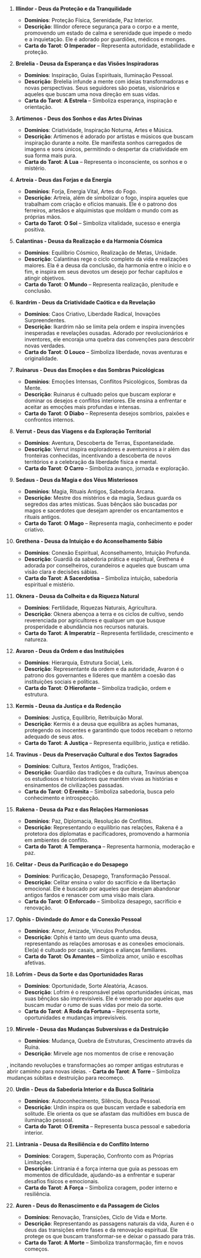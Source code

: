 1. **Illindor - Deus da Proteção e da Tranquilidade**
   - **Domínios**: Proteção Física, Serenidade, Paz Interior.
   - **Descrição**: Illindor oferece segurança para o corpo e a mente, promovendo um estado de calma e serenidade que impede o medo e a inquietação. Ele é adorado por guardiões, médicos e monges.
   - **Carta do Tarot**: **O Imperador** – Representa autoridade, estabilidade e proteção.

2. **Brelelia - Deusa da Esperança e das Visões Inspiradoras**
   - **Domínios**: Inspiração, Guias Espirituais, Iluminação Pessoal.
   - **Descrição**: Brelelia infunde a mente com ideias transformadoras e novas perspectivas. Seus seguidores são poetas, visionários e aqueles que buscam uma nova direção em suas vidas.
   - **Carta do Tarot**: **A Estrela** – Simboliza esperança, inspiração e orientação.

3. **Artimenos - Deus dos Sonhos e das Artes Divinas**
   - **Domínios**: Criatividade, Inspiração Noturna, Artes e Música.
   - **Descrição**: Artimenos é adorado por artistas e músicos que buscam inspiração durante a noite. Ele manifesta sonhos carregados de imagens e sons únicos, permitindo o despertar da criatividade em sua forma mais pura.
   - **Carta do Tarot**: **A Lua** – Representa o inconsciente, os sonhos e o mistério.

4. **Artreia - Deus das Forjas e da Energia**
   - **Domínios**: Forja, Energia Vital, Artes do Fogo.
   - **Descrição**: Artreia, além de simbolizar o fogo, inspira aqueles que trabalham com criação e ofícios manuais. Ele é o patrono dos ferreiros, artesãos e alquimistas que moldam o mundo com as próprias mãos.
   - **Carta do Tarot**: **O Sol** – Simboliza vitalidade, sucesso e energia positiva.

5. **Calantinas - Deusa da Realização e da Harmonia Cósmica**
   - **Domínios**: Equilíbrio Cósmico, Realização de Metas, Unidade.
   - **Descrição**: Calantinas rege o ciclo completo da vida e realizações maiores. Ela é a deusa da conclusão, da harmonia entre o início e o fim, e inspira em seus devotos um desejo por fechar capítulos e atingir objetivos.
   - **Carta do Tarot**: **O Mundo** – Representa realização, plenitude e conclusão.

6. **Ikardrim - Deus da Criatividade Caótica e da Revelação**
   - **Domínios**: Caos Criativo, Liberdade Radical, Inovações Surpreendentes.
   - **Descrição**: Ikardrim não se limita pela ordem e inspira invenções inesperadas e revelações ousadas. Adorado por revolucionários e inventores, ele encoraja uma quebra das convenções para descobrir novas verdades.
   - **Carta do Tarot**: **O Louco** – Simboliza liberdade, novas aventuras e originalidade.

7. **Ruinarus - Deus das Emoções e das Sombras Psicológicas**
   - **Domínios**: Emoções Intensas, Conflitos Psicológicos, Sombras da Mente.
   - **Descrição**: Ruinarus é cultuado pelos que buscam explorar e dominar os desejos e conflitos interiores. Ele ensina a enfrentar e aceitar as emoções mais profundas e intensas.
   - **Carta do Tarot**: **O Diabo** – Representa desejos sombrios, paixões e confrontos internos.

8. **Verrut - Deus das Viagens e da Exploração Territorial**
   - **Domínios**: Aventura, Descoberta de Terras, Espontaneidade.
   - **Descrição**: Verrut inspira exploradores e aventureiros a ir além das fronteiras conhecidas, incentivando a descoberta de novos territórios e a celebração da liberdade física e mental.
   - **Carta do Tarot**: **O Carro** – Simboliza avanço, jornada e exploração.

9. **Sedaus - Deus da Magia e dos Véus Misteriosos**
   - **Domínios**: Magia, Rituais Antigos, Sabedoria Arcana.
   - **Descrição**: Mestre dos mistérios e da magia, Sedaus guarda os segredos das artes místicas. Suas bênçãos são buscadas por magos e sacerdotes que desejam aprender os encantamentos e rituais antigos.
   - **Carta do Tarot**: **O Mago** – Representa magia, conhecimento e poder criativo.

10. **Grethena - Deusa da Intuição e do Aconselhamento Sábio**
    - **Domínios**: Conexão Espiritual, Aconselhamento, Intuição Profunda.
    - **Descrição**: Guardiã da sabedoria prática e espiritual, Grethena é adorada por conselheiros, curandeiros e aqueles que buscam uma visão clara e decisões sábias.
    - **Carta do Tarot**: **A Sacerdotisa** – Simboliza intuição, sabedoria espiritual e mistério.

11. **Oknera - Deusa da Colheita e da Riqueza Natural**
    - **Domínios**: Fertilidade, Riquezas Naturais, Agricultura.
    - **Descrição**: Oknera abençoa a terra e os ciclos de cultivo, sendo reverenciada por agricultores e qualquer um que busque prosperidade e abundância nos recursos naturais.
    - **Carta do Tarot**: **A Imperatriz** – Representa fertilidade, crescimento e natureza.

12. **Avaron - Deus da Ordem e das Instituições**
    - **Domínios**: Hierarquia, Estrutura Social, Leis.
    - **Descrição**: Representante da ordem e da autoridade, Avaron é o patrono dos governantes e líderes que mantêm a coesão das instituições sociais e políticas.
    - **Carta do Tarot**: **O Hierofante** – Simboliza tradição, ordem e estrutura.

13. **Kermis - Deusa da Justiça e da Redenção**
    - **Domínios**: Justiça, Equilíbrio, Retribuição Moral.
    - **Descrição**: Kermis é a deusa que equilibra as ações humanas, protegendo os inocentes e garantindo que todos recebam o retorno adequado de seus atos.
    - **Carta do Tarot**: **A Justiça** – Representa equilíbrio, justiça e retidão.

14. **Travinus - Deus da Preservação Cultural e dos Textos Sagrados**
    - **Domínios**: Cultura, Textos Antigos, Tradições.
    - **Descrição**: Guardião das tradições e da cultura, Travinus abençoa os estudiosos e historiadores que mantêm vivas as histórias e ensinamentos de civilizações passadas.
    - **Carta do Tarot**: **O Eremita** – Simboliza sabedoria, busca pelo conhecimento e introspecção.

15. **Rakena - Deusa da Paz e das Relações Harmoniosas**
    - **Domínios**: Paz, Diplomacia, Resolução de Conflitos.
    - **Descrição**: Representando o equilíbrio nas relações, Rakena é a protetora dos diplomatas e pacificadores, promovendo a harmonia em ambientes de conflito.
    - **Carta do Tarot**: **A Temperança** – Representa harmonia, moderação e paz.

16. **Celitar - Deus da Purificação e do Desapego**
    - **Domínios**: Purificação, Desapego, Transformação Pessoal.
    - **Descrição**: Celitar ensina o valor do sacrifício e da libertação emocional. Ele é buscado por aqueles que desejam abandonar antigos fardos e renascer com uma visão mais clara.
    - **Carta do Tarot**: **O Enforcado** – Simboliza desapego, sacrifício e renovação.

17. **Ophis - Divindade do Amor e da Conexão Pessoal**
    - **Domínios**: Amor, Amizade, Vínculos Profundos.
    - **Descrição**: Ophis é tanto um deus quanto uma deusa, representando as relações amorosas e as conexões emocionais. Ele(a) é cultuado por casais, amigos e alianças familiares.
    - **Carta do Tarot**: **Os Amantes** – Simboliza amor, união e escolhas afetivas.

18. **Lofrim - Deus da Sorte e das Oportunidades Raras**
    - **Domínios**: Oportunidade, Sorte Aleatória, Acasos.
    - **Descrição**: Lofrim é o responsável pelas oportunidades únicas, mas suas bênçãos são imprevisíveis. Ele é venerado por aqueles que buscam mudar o rumo de suas vidas por meio da sorte.
    - **Carta do Tarot**: **A Roda da Fortuna** – Representa sorte, oportunidades e mudanças imprevisíveis.

19. **Mirvele - Deusa das Mudanças Subversivas e da Destruição**
    - **Domínios**: Mudança, Quebra de Estruturas, Crescimento através da Ruína.
    - **Descrição**: Mirvele age nos momentos de crise e renovação

, incitando revoluções e transformações ao romper antigas estruturas e abrir caminho para novas ideias.
    - **Carta do Tarot**: **A Torre** – Simboliza mudanças súbitas e destruição para recomeço.

20. **Urdin - Deus da Sabedoria Interior e da Busca Solitária**
    - **Domínios**: Autoconhecimento, Silêncio, Busca Pessoal.
    - **Descrição**: Urdin inspira os que buscam verdade e sabedoria em solitude. Ele orienta os que se afastam das multidões em busca de iluminação pessoal.
    - **Carta do Tarot**: **O Eremita** – Representa busca pessoal e sabedoria interior.

21. **Lintrania - Deusa da Resiliência e do Conflito Interno**
    - **Domínios**: Coragem, Superação, Confronto com as Próprias Limitações.
    - **Descrição**: Lintrania é a força interna que guia as pessoas em momentos de dificuldade, ajudando-as a enfrentar e superar desafios físicos e emocionais.
    - **Carta do Tarot**: **A Força** – Simboliza coragem, poder interno e resiliência.

22. **Auren - Deus do Renascimento e da Passagem de Ciclos**
    - **Domínios**: Renovação, Transições, Ciclo de Vida e Morte.
    - **Descrição**: Representando as passagens naturais da vida, Auren é o deus das transições entre fases e da renovação espiritual. Ele protege os que buscam transformar-se e deixar o passado para trás.
    - **Carta do Tarot**: **A Morte** – Simboliza transformação, fim e novos começos.

